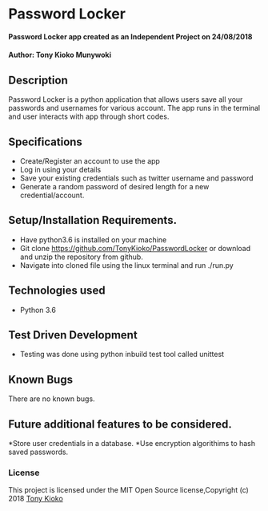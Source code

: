 # Password Locker
#### Password Locker app created as an Independent Project on 24/08/2018
#### Author: **Tony Kioko Munywoki**
## Description
Password Locker is a python application that allows users save all your passwords and usernames for various account. The app runs in the terminal and user interacts with app through short codes.
## Specifications
* Create/Register an account to use the app
* Log in using your details
* Save your existing credentials such as twitter username and password
* Generate a random password of desired length for a new credential/account. 

## Setup/Installation Requirements.
* Have python3.6 is installed on your machine
* Git clone https://github.com/TonyKioko/PasswordLocker or download and unzip the repository from github.
* Navigate into cloned file using the linux terminal and run  ./run.py

## Technologies used ##

* Python 3.6

## Test Driven Development
* Testing was done using python inbuild test tool called unittest


## Known Bugs 
There are no known bugs.

## Future additional features to be considered.

*Store user credentials in a database.
*Use encryption algorithims to hash saved passwords.
 
### License
This project is licensed under the MIT Open Source license,Copyright (c) 2018 [Tony Kioko](https://github.com/tonykioko/)
